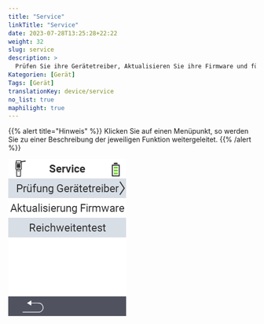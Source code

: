 ```yaml
---
title: "Service"
linkTitle: "Service"
date: 2023-07-28T13:25:28+22:22
weight: 32
slug: service
description: >
  Prüfen Sie ihre Gerätetreiber, Aktualisieren Sie ihre Firmware und führen Sie einen Reichweitentest durch
Kategorien: [Gerät]
Tags: [Gerät]
translationKey: device/service
no_list: true
maphilight: true
---
```

{{% alert title="Hinweis" %}}
Klicken Sie auf einen Menüpunkt, so werden Sie zu einer Beschreibung der jeweiligen Funktion weitergeleitet.
{{% /alert %}}

<img src="menu.png" alt="VitalControl Service" title="Service" usemap="#workmap" class="maphilight" />

<map name="workmap">
  <area shape="rect" coords="2,42,238,82" alt="Prüfung Gerätetreiber" title="Die Anleitung zur Prüfung ihrer Gerätetreiber finden Sie hier&#10;Mausklick: zur Dokumentation" href="/docs/diagnose/hardware/">
  <area shape="rect" coords="2,82,238,122" alt="Aktualisierung Firmware" title="Die Anleitung zur Aktualisierung Ihrer Firmware finden Sie hier&#10;Mausklick: zur Dokumentation" href="/docs/firmware/update/">
  <area shape="rect" coords="2,122,238,162" alt="Reichweitentest" title="Die Anleitung zur Durchführung eines Reichweitentests finden Sie hier&#10;Mausklick: zur Dokumentation" href="/docs/diagnose/rfid-scan/">

  <area shape="rect" coords="2,282,125,319" alt="Zurück" title="Springen Sie eine Ebene zurück" href="/docs/geraet/">
</map>
